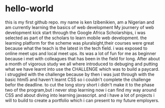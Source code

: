 # hello-world
this is my first github repo.
my name is ken Izibenikien, am a Nigerian and am currently learning the basics of web development
My journery of web development kick start through the Google Africa Scholarships, i was selected as part of the scholars to learn mobile web development. the learning platform for the scheme was pluralsight,their courses were great because what the teach is the latest in the tech field. i was exposed to online meet ups and local meet ups. its was a lot of fun for me as beginner because i met with colleagues that has been in the field for long.
After about a month of vigorous study we all where introduced to debuging and putting what we have learnt into use the CHALLENGE which was to build a paycard. i struggled with the challenge because by then i was just through with the basic html5 and haven't learnt CSS so i couldn't complete the challenge befor the deadline. to cut the long story short i didn't make it to the phase two of the program,but i never stop learning now i can find my way around CSS and about diving into learning javascript. and i have a lot of projects i will to build to create a portfolio which i can present to my future employers.
